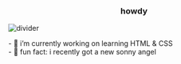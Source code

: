 <h3 style="text-align:center;">howdy</h3>

![divider](https://cutekawaiiresources.wordpress.com/wp-content/uploads/2014/08/tumblr_m3xy3v8sv81rodiav.gif)

<p>
- 🌸 i’m currently working on learning HTML & CSS <br>
- 🍰 fun fact: i recently got a new sonny angel
</p>
